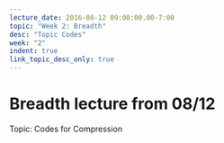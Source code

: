 ```yaml
---
lecture_date: 2016-08-12 09:00:00.00-7:00
topic: "Week 2: Breadth"
desc: "Topic Codes"
week: "2"
indent: true
link_topic_desc_only: true
---
```



# Breadth lecture from 08/12

Topic: Codes for Compression

